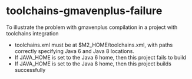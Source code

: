# toolchains-gmavenplus-failure
To illustrate the problem with gmavenplus compilation in a project with toolchains integration

- toolchains.xml must be at $M2_HOME/toolchains.xml, with paths correctly specifying Java 6 and Java 8 locations.
- If JAVA_HOME is set to the Java 6 home, then this project fails to build
- If JAVA_HOME is set to the Java 8 home, then this project builds successfully

